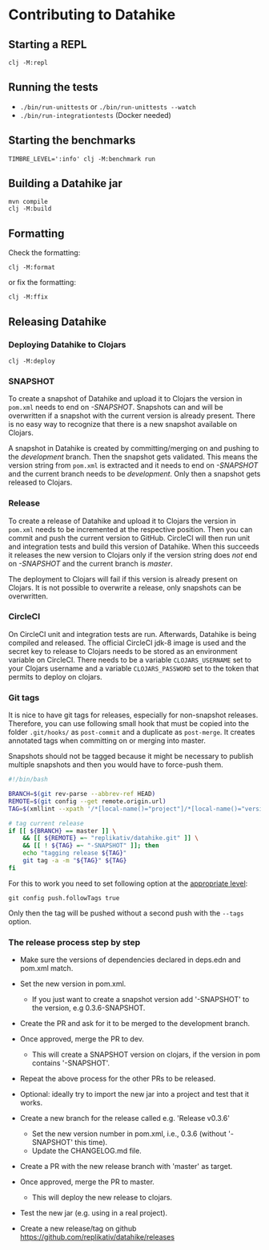 # Contributing to Datahike
## Starting a REPL

```
clj -M:repl
```

## Running the tests
- `./bin/run-unittests` or `./bin/run-unittests --watch`
- `./bin/run-integrationtests` (Docker needed)

## Starting the benchmarks
```
TIMBRE_LEVEL=':info' clj -M:benchmark run
```

## Building a Datahike jar
```
mvn compile
clj -M:build
```

## Formatting
Check the formatting:
```
clj -M:format
```
or fix the formatting:
```
clj -M:ffix
```

## Releasing Datahike
### Deploying Datahike to Clojars
```
clj -M:deploy
```

### SNAPSHOT
To create a snapshot of Datahike and upload it to Clojars the version in
`pom.xml` needs to end on *-SNAPSHOT*. Snapshots can and will be overwritten
if a snapshot with the current version is already present. There is no easy way
to recognize that there is a new snapshot available on Clojars.

A snapshot in Datahike is created by committing/merging on and pushing to the
*development* branch. Then the snapshot gets validated. This means the version
string from `pom.xml` is extracted and it needs to end on *-SNAPSHOT* and
the current branch needs to be *development*. Only then a snapshot gets released
to Clojars.

### Release
To create a release of Datahike and upload it to Clojars the version in `pom.xml`
needs to be incremented at the respective position. Then you can commit and push the
current version to GitHub. CircleCI will then run unit and integration tests and build
this version of Datahike. When this succeeds it releases the new version to Clojars
only if the version string does *not* end on *-SNAPSHOT* and the current branch is
*master*.

The deployment to Clojars will fail if this version is already present on Clojars. It is
not possible to overwrite a release, only snapshots can be overwritten.

### CircleCI
On CircleCI unit and integration tests are run. Afterwards, Datahike is being compiled and
released. The official CircleCI jdk-8 image is used and the secret key to release to
Clojars needs to be stored as an environment variable on CircleCI. There needs to be a
variable `CLOJARS_USERNAME` set to your Clojars username and a variable `CLOJARS_PASSWORD` set
to the token that permits to deploy on clojars.

### Git tags
It is nice to have git tags for releases, especially for non-snapshot releases. Therefore,
you can use following small hook that must be copied into the folder `.git/hooks/` as
`post-commit` and a duplicate as `post-merge`. It creates annotated tags when committing
on or merging into master.

Snapshots should not be tagged because it might be necessary to publish multiple
snapshots and then you would have to force-push them.

```bash
#!/bin/bash

BRANCH=$(git rev-parse --abbrev-ref HEAD)
REMOTE=$(git config --get remote.origin.url)
TAG=$(xmllint --xpath '/*[local-name()="project"]/*[local-name()="version"]/text()' pom.xml)

# tag current release
if [[ ${BRANCH} == master ]] \
    && [[ ${REMOTE} =~ "replikativ/datahike.git" ]] \
    && [[ ! ${TAG} =~ "-SNAPSHOT" ]]; then
    echo "tagging release ${TAG}"
    git tag -a -m "${TAG}" ${TAG}
fi
```

For this to work you need to set following option at the [appropriate level](https://www.git-scm.com/book/en/v2/Customizing-Git-Git-Configuration#_git_config):
```
git config push.followTags true
```
Only then the tag will be pushed without a second push with the `--tags` option.

### The release process step by step
- Make sure the versions of dependencies declared in deps.edn and pom.xml match.
- Set the new version in pom.xml.
  + If you just want to create a snapshot version add '-SNAPSHOT' to the version, e.g <version>0.3.6-SNAPSHOT</version>.
- Create the PR and ask for it to be merged to the development branch.
- Once approved, merge the PR to dev.
  + This will create a SNAPSHOT version on clojars, if the version in pom contains '-SNAPSHOT'.
- Repeat the above process for the other PRs to be released.
- Optional: ideally try to import the new jar into a project and test that it works.

- Create a new branch for the release called e.g. 'Release v0.3.6'
  + Set the new version number in pom.xml, i.e., <version>0.3.6</version> (without '-SNAPSHOT' this time).
  + Update the CHANGELOG.md file.
- Create a PR with the new release branch with 'master' as target.
- Once approved, merge the PR to master.
  + This will deploy the new release to clojars.
- Test the new jar (e.g. using in a real project).
- Create a new release/tag on github https://github.com/replikativ/datahike/releases
